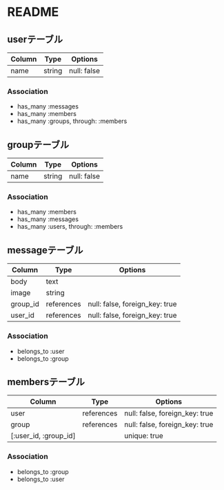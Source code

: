 # README

## userテーブル
|Column|Type|Options|
|------|----|-------|
|name|string|null: false|

### Association
- has_many :messages
- has_many :members
- has_many :groups, through: :members

## groupテーブル
|Column|Type|Options|
|------|----|-------|
|name|string|null: false|

### Association
- has_many :members
- has_many :messages
- has_many :users, through: :members

## messageテーブル
|Column|Type|Options|
|------|----|-------|
|body|text||
|image|string||
|group_id|references|null: false, foreign_key: true|
|user_id|references|null: false, foreign_key: true|

### Association
- belongs_to :user
- belongs_to :group

## membersテーブル

|Column|Type|Options|
|------|----|-------|
|user|references|null: false, foreign_key: true|
|group|references|null: false, foreign_key: true|
|[:user_id, :group_id]||unique: true|

### Association
- belongs_to :group
- belongs_to :user
